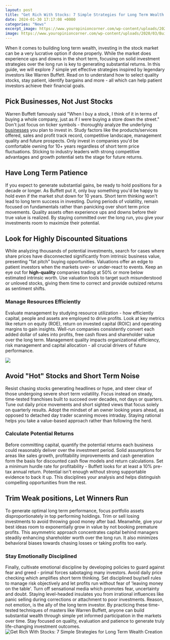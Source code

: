 ```yaml
---
layout: post
title: "Get Rich With Stocks: 7 Simple Strategies for Long Term Wealth Creation"
date: 2024-01-30 17:17:08 +0000
categories: "News"
excerpt_image: https://www.youropinioncorner.com/wp-content/uploads/2020/03/Building-Wealth.jpg
image: https://www.youropinioncorner.com/wp-content/uploads/2020/03/Building-Wealth.jpg
---
```


When it comes to building long term wealth, investing in the stock market can be a very lucrative option if done properly. While the market does experience ups and downs in the short term, focusing on solid investment strategies over the long run is key to generating substantial returns. 
In this guide, we will explore 7 simple yet effective strategies inspired by legendary investors like Warren Buffett. Read on to understand how to select quality stocks, stay patient, identify bargains and more - all which can help patient investors achieve their financial goals.
## Pick Businesses, Not Just Stocks
Warren Buffett famously said "When I buy a stock, I think of it in terms of buying a whole company, just as if I were buying a store down the street." Don't just focus on ticker symbols - thoroughly analyze the underlying [businesses](https://store.fi.io.vn/collection/adamczyk) you plan to invest in. 
Study factors like the products/services offered, sales and profit track record, competitive landscape, management quality and future prospects. Only invest in companies you'd be comfortable owning for 10+ years regardless of short term price fluctuations. Sticking to industry leaders with strong competitive advantages and growth potential sets the stage for future returns.
## Have Long Term Patience 
If you expect to generate substantial gains, be ready to hold positions for a decade or longer. As Buffett put it, only buy something you'd be happy to hold even if the market shut down for 10 years. Short term thinking won't lead to long term success in investing.
During periods of volatility, remain focused on fundamentals rather than panicking over short term price movements. Quality assets often experience ups and downs before their true value is realized. By staying committed over the long run, you give your investments room to maximize their potential.
## Look for Highly Discounted Situations
While analyzing thousands of potential investments, search for cases where share prices have disconnected significantly from intrinsic business value, presenting "fat pitch" buying opportunities. Valuations offer an edge to patient investors when the markets over- or under-react to events. 
Keep an eye out for **high-quality** companies trading at 50% or more below estimated intrinsic worth. Use valuation tools to target such misunderstood or unloved stocks, giving them time to correct and provide outsized returns as sentiment shifts.
### Manage Resources Efficiently
Evaluate management by studying resource utilization - how efficiently capital, people and assets are employed to drive profits. Look at key metrics like return on equity (ROE), return on invested capital (ROIC) and operating margins to gain insights. 
Well-run companies consistently convert each added dollar of sales into profits, free cash flows and shareholder value over the long term. Management quality impacts organizational efficiency, risk management and capital allocation - all crucial drivers of future performance.

![](https://www.hdfcsales.com/blog/wp-content/uploads/2022/03/wealth-creation.jpg)
## Avoid "Hot" Stocks and Short Term Noise
Resist chasing stocks generating headlines or hype, and steer clear of those undergoing severe short term volatility. Focus instead on steady, time-tested franchises built to succeed over decades, not days or quarters. 
Tune out daily price movements and short sighted views that focus solely on quarterly results. Adopt the mindset of an owner looking years ahead, as opposed to detached day trader scanning moves intraday. Staying rational helps you take a value-based approach rather than following the herd.
### Calculate Potential Returns
Before committing capital, quantify the potential returns each business could reasonably deliver over the investment period. Solid assumptions for areas like sales growth, profitability improvements and cash generation form the basis for discounted cash flow models and return calculations. 
Set a minimum hurdle rate for profitability - Buffett looks for at least a 10% pre-tax annual return. Potential isn't enough without strong supportable evidence to back it up. This disciplines your analysis and helps distinguish compelling opportunities from the rest. 
## Trim Weak positions, Let Winners Run 
To generate optimal long term performance, focus portfolio assets disproportionately in top performing holdings. Trim or sell losing investments to avoid throwing good money after bad.
Meanwhile, give your best ideas room to exponentially grow in value by not booking premature profits. This asymmetric approach concentrates capital behind managers steadily enhancing shareholder worth over the long run. It also minimizes behavioral biases towards chasing losses or taking profits too early.
### Stay Emotionally Disciplined
Finally, cultivate emotional discipline by developing policies to guard against fear and greed - primal forces sabotaging many investors. Avoid daily price checking which amplifies short term thinking. Set disciplined buy/sell rules to manage risk objectively and let profits run without fear of 'leaving money on the table'. 
Turn off sensational media which promotes fear, uncertainty and doubt. Staying level-headed insulates you from irrational influences like panic selling during corrections or attachment to poor investments. Reason, not emotion, is the ally of the long term investor.
By practicing these time-tested techniques of masters like Warren Buffett, anyone can build substantial wealth through simple yet informed participation in the markets over time. Stay focused on quality, evaluation and patience to generate truly life-changing investment outcomes.
![Get Rich With Stocks: 7 Simple Strategies for Long Term Wealth Creation](https://www.youropinioncorner.com/wp-content/uploads/2020/03/Building-Wealth.jpg)